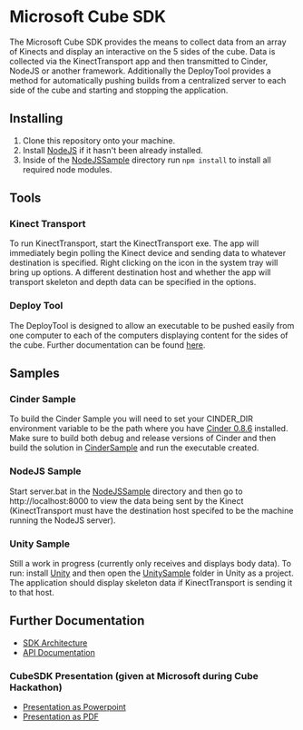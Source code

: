 Microsoft Cube SDK
===
The Microsoft Cube SDK provides the means to collect data from an array of Kinects and display an interactive on the 5 sides of the cube.  Data is collected via the KinectTransport app and then transmitted to Cinder, NodeJS or another framework.  Additionally the DeployTool provides a method for automatically pushing builds from a centralized server to each side of the cube and starting and stopping the application.

## Installing
 1. Clone this repository onto your machine.
 2. Install [NodeJS](http://nodejs.org/) if it hasn't been already installed.
 3. Inside of the [NodeJSSample](Samples/NodeJSSample/) directory run `npm install` to install all required node modules.

## Tools

### Kinect Transport
To run KinectTransport, start the KinectTransport exe.  The app will immediately begin polling the Kinect device and sending data to whatever destination is specified.  Right clicking on the icon in the system tray will bring up options.  A different destination host and whether the app will transport skeleton and depth data can be specified in the options.

### Deploy Tool
The DeployTool is designed to allow an executable to be pushed easily from one computer to each of the computers displaying content for the sides of the cube.  Further documentation can be found [here](DeployTool/readme.md).

## Samples

### Cinder Sample
To build the Cinder Sample you will need to set your CINDER_DIR environment variable to be the path where you have [Cinder 0.8.6](http://libcinder.org/download/) installed.  Make sure to build both debug and release versions of Cinder and then build the solution in [CinderSample](Samples/CinderSample/) and run the executable created.

### NodeJS Sample
Start server.bat in the [NodeJSSample](Samples/NodeJSSample/) directory and then go to http://localhost:8000 to view the data being sent by the Kinect (KinectTransport must have the destination host specifed to be the machine running the NodeJS server).

### Unity Sample
Still a work in progress (currently only receives and displays body data).  To run: install [Unity](http://unity3d.com/unity/download) and then open the [UnitySample](Samples/UnitySample/) folder in Unity as a project.  The application should display skeleton data if KinectTransport is sending it to that host.

## Further Documentation
* [SDK Architecture](docs/sdk_architecture.md)
* [API Documentation](docs/api_documentation.md)

### CubeSDK Presentation (given at Microsoft during Cube Hackathon)
* [Presentation as Powerpoint](docs/presentation/CubeSDK.pptx)
* [Presentation as PDF](docs/presentation/CubeSDK.pdf)